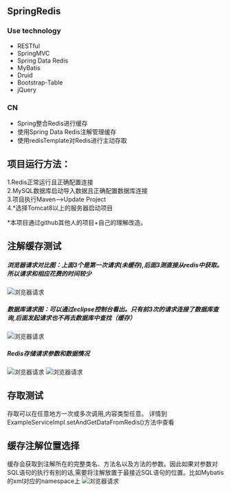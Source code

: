 ## SpringRedis

### Use technology
* RESTful
* SpringMVC
* Spring Data Redis
* MyBatis
* Druid
* Bootstrap-Table
* jQuery


### CN
* Spring整合Redis进行缓存
* 使用Spring Data Redis注解管理缓存
* 使用redisTemplate对Redis进行主动存取

## 项目运行方法：
1.Redis正常运行且正确配置连接<br/>
2.MySQL数据库启动导入数据且正确配置数据库连接<br/>
3.项目执行Maven-->Update Project<br/>
4.\*选择Tomcat8以上的服务器启动项目<br/>

*本项目通过github其他人的项目+自己的理解改造。

## 注解缓存测试
##### 浏览器请求对比图：上面3个是第一次请求(未缓存),后面3测直接从redis中获取。所以请求和相应花费的时间较少<br>
![浏览器请求](https://github.com/LJYuan71/SpringMVC-Redis/images/请求对比图.png "浏览器请求对比图") 
##### 数据库请求图：可以通过eclipse控制台看出。只有前3次的请求连接了数据库查询,后面发起请求也不再去数据库中查找（缓存）<br>
![浏览器请求](https://github.com/LJYuan71/SpringMVC-Redis/images/后台数据库查询情况.png "数据库请求情况图")
##### Redis存储请求参数和数据情况<br>
![浏览器请求](https://github.com/LJYuan71/SpringMVC-Redis/images/redis请求参数存储.png "方法参数Redis")
![浏览器请求](https://github.com/LJYuan71/SpringMVC-Redis/images/redis参数对应数据存储.png "方法对应参数的数据图")
## 存取测试
存取可以在任意地方一次或多次调用,内容类型任意。 详情到ExampleServiceImpl.setAndGetDataFromRedis()方法中查看

## 缓存注解位置选择
缓存会获取到注解所在的完整类名、方法名以及方法的参数。因此如果对参数对SQL语句的执行有别的话,需要将注解放置于最接近SQL语句的位置。比如Mybatis的xml对应的namespace上
![浏览器请求](https://github.com/LJYuan71/SpringMVC-Redis/images/缓存位置.png "注解使用位置选择")



